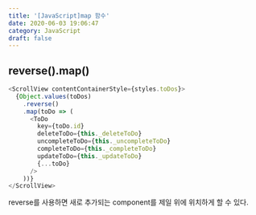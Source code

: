 ```yaml
---
title: '[JavaScript]map 함수'
date: 2020-06-03 19:06:47
category: JavaScript
draft: false
---
```


## reverse().map()

```js
<ScrollView contentContainerStyle={styles.toDos}>
  {Object.values(toDos)
    .reverse()
    .map(toDo => (
      <ToDo
        key={toDo.id}
        deleteToDo={this._deleteToDo}
        uncompleteToDo={this._uncompleteToDo}
        completeToDo={this._completeToDo}
        updateToDo={this._updateToDo}
        {...toDo}
      />
    ))}
</ScrollView>
```

reverse를 사용하면 새로 추가되는 component를 제일 위에 위치하게 할 수 있다.
